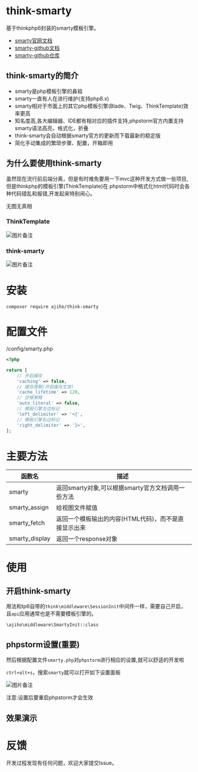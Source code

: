 # think-smarty

基于thinkphp6封装的smarty模板引擎。

- [smarty官网文档](https://www.smarty.net/docs/zh_CN/)
- [smarty-github文档](https://smarty-php.github.io/smarty/)
- [smarty-github仓库](https://github.com/smarty-php/smarty)


## think-smarty的简介

- smarty是php模板引擎的鼻祖
- smarty一直有人在进行维护(支持php8.x)
- smarty相对于市面上的其它php模板引擎(Blade、Twig、ThinkTemplate)效率更高
- 知名度高,各大编辑器、IDE都有相对应的插件支持,phpstorm官方内置支持smarty语法高亮，格式化，折叠
- think-smarty会自动根据smarty官方的更新而下载最新的稳定版
- 简化手动集成的繁琐步骤、配置，开箱即用

## 为什么要使用think-smarty

虽然现在流行前后端分离，但是有时难免要用一下mvc这种开发方式做一些项目,但是thinkphp的模板引擎(ThinkTemplate)在
phpstorm中格式化html代码时会各种代码错乱和报错,开发起来特别闹心。

无图无真相

### ThinkTemplate

![图片备注](https://img-blog.csdnimg.cn/c5d8e0b4318b422e9b7dda484d824727.gif)

### think-smarty

![图片备注](https://img-blog.csdnimg.cn/cd8fb7b896f043ff9b48a81c308b3586.gif)



# 安装

```
composer require ajiho/think-smarty
```

# 配置文件

/config/smarty.php

```php
<?php

return [
    // 开启缓存
    'caching' => false,
    // 缓存周期(开启缓存生效)
    'cache_lifetime' => 120,
    // 空格策略
    'auto_literal' => false,
    // 模板引擎左边标记
    'left_delimiter' => '<{',
    // 模板引擎右边标记
    'right_delimiter' => '}>',
];
```

# 主要方法

| 函数名 | 描述 |
|--|--|
| smarty | 返回smarty对象,可以根据smarty官方文档调用一些方法 |
| smarty_assign | 给视图文件赋值 |
| smarty_fetch | 返回一个模板输出的内容(HTML代码)，而不是直接显示出来 |
| smarty_display | 返回一个response对象 |

# 使用

## 开启think-smarty

用法和tp6自带的`think\middleware\SessionInit`中间件一样，需要自己开启，
且`api`应用通常也是不需要模板引擎的。

```
\ajiho\middleware\SmartyInit::class
```

## phpstorm设置(重要)

然后根据配置文件`smarty.php`对`phpstorm`进行相应的设置,就可以舒适的开发啦

`ctrl+alt+s`，搜索`smarty`就可以打开如下设置面板

![图片备注](https://img-blog.csdnimg.cn/36d3d5617e65447c9d80a3a0fbe1a8d1.png)

注意:设置后要重启phpstorm才会生效


## 效果演示


# 反馈

开发过程发现有任何问题，欢迎大家提交Issue。



